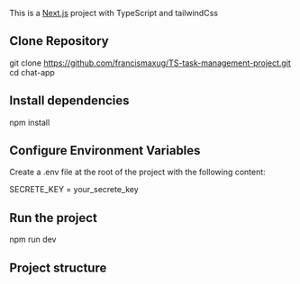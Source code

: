 This is a [Next.js](https://nextjs.org/) project with TypeScript and tailwindCss

## Clone Repository

git clone https://github.com/francismaxug/TS-task-management-project.git
cd chat-app

## Install dependencies

npm install

## Configure Environment Variables

Create a .env file at the root of the project with the following content:

SECRETE_KEY = your_secrete_key

## Run the project

npm run dev

## Project structure

